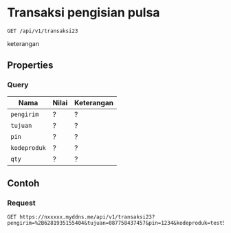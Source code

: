 # Transaksi pengisian pulsa
```http
GET /api/v1/transaksi23
```
keterangan
## Properties
### Query
Nama  | Nilai | Keterangan
--- | --- | ---
<code>pengirim</code> | ? | ?
<code>tujuan</code> | ? | ?
<code>pin</code> | ? | ?
<code>kodeproduk</code> | ? | ?
<code>qty</code> | ? | ?

## Contoh

### Request
```http
GET https://nxxxxx.myddns.me/api/v1/transaksi23?pengirim=%2B6281935155404&tujuan=087758437457&pin=1234&kodeproduk=test5&qty=1
```
